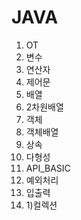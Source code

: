 # JAVA
1. OT
2. 변수
3. 연산자
4. 제어문
5. 배열
6. 2차원배열
7. 객체
8. 객체배열
9. 상속
10. 다형성
11. API_BASIC
12. 예외처리
13. 입출력
14. 1)컬렉션